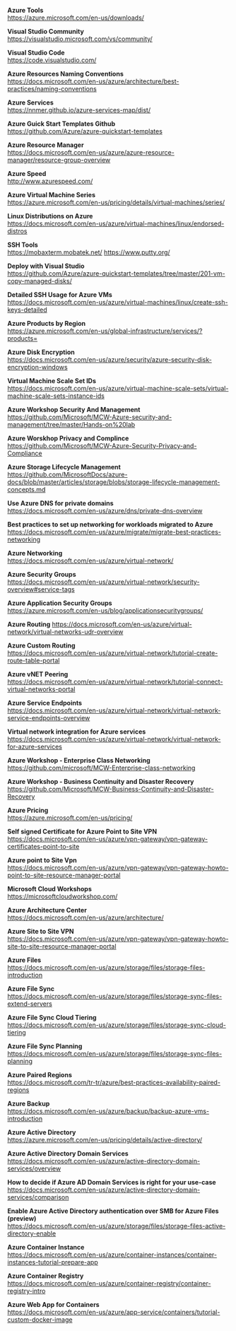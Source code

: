 **Azure Tools**\
https://azure.microsoft.com/en-us/downloads/

**Visual Studio Community**\
https://visualstudio.microsoft.com/vs/community/

**Visual Studio Code**\
https://code.visualstudio.com/

**Azure Resources Naming Conventions**\
https://docs.microsoft.com/en-us/azure/architecture/best-practices/naming-conventions

**Azure Services**\
https://nnmer.github.io/azure-services-map/dist/

**Azure Guick Start Templates Github**\
https://github.com/Azure/azure-quickstart-templates

**Azure Resource Manager**\
https://docs.microsoft.com/en-us/azure/azure-resource-manager/resource-group-overview

**Azure Speed**\
http://www.azurespeed.com/

**Azure Virtual Machine Series**\
https://azure.microsoft.com/en-us/pricing/details/virtual-machines/series/

**Linux Distributions on Azure**\
https://docs.microsoft.com/en-us/azure/virtual-machines/linux/endorsed-distros

**SSH Tools**\
https://mobaxterm.mobatek.net/
https://www.putty.org/

**Deploy with Visual Studio**\
https://github.com/Azure/azure-quickstart-templates/tree/master/201-vm-copy-managed-disks/

**Detailed SSH Usage for Azure VMs**\
https://docs.microsoft.com/en-us/azure/virtual-machines/linux/create-ssh-keys-detailed

**Azure Products by Region**\
https://azure.microsoft.com/en-us/global-infrastructure/services/?products=

**Azure Disk Encryption**\
https://docs.microsoft.com/en-us/azure/security/azure-security-disk-encryption-windows

**Virtual Machine Scale Set IDs**\
https://docs.microsoft.com/en-us/azure/virtual-machine-scale-sets/virtual-machine-scale-sets-instance-ids

**Azure Workshop Security  And Management**\
https://github.com/Microsoft/MCW-Azure-security-and-management/tree/master/Hands-on%20lab

**Azure Worskhop Privacy and Complince**\
https://github.com/Microsoft/MCW-Azure-Security-Privacy-and-Compliance

**Azure Storage Lifecycle Management**\
https://github.com/MicrosoftDocs/azure-docs/blob/master/articles/storage/blobs/storage-lifecycle-management-concepts.md

**Use Azure DNS for private domains**\
https://docs.microsoft.com/en-us/azure/dns/private-dns-overview

**Best practices to set up networking for workloads migrated to Azure**\
https://docs.microsoft.com/en-us/azure/migrate/migrate-best-practices-networking

**Azure Networking**\
https://docs.microsoft.com/en-us/azure/virtual-network/

**Azure Security Groups**\
https://docs.microsoft.com/en-us/azure/virtual-network/security-overview#service-tags

**Azure Application Security Groups**\
https://azure.microsoft.com/en-us/blog/applicationsecuritygroups/

**Azure Routing**
https://docs.microsoft.com/en-us/azure/virtual-network/virtual-networks-udr-overview

**Azure Custom Routing**\
https://docs.microsoft.com/en-us/azure/virtual-network/tutorial-create-route-table-portal

**Azure vNET Peering**\
https://docs.microsoft.com/en-us/azure/virtual-network/tutorial-connect-virtual-networks-portal

**Azure Service Endpoints**\
https://docs.microsoft.com/en-us/azure/virtual-network/virtual-network-service-endpoints-overview

**Virtual network integration for Azure services**\
https://docs.microsoft.com/en-us/azure/virtual-network/virtual-network-for-azure-services

**Azure Workshop - Enterprise Class Networking**\
https://github.com/microsoft/MCW-Enterprise-class-networking

**Azure Workshop - Business Continuity and Disaster Recovery**\
https://github.com/Microsoft/MCW-Business-Continuity-and-Disaster-Recovery

**Azure Pricing**\
https://azure.microsoft.com/en-us/pricing/

**Self signed Certificate for Azure Point to Site VPN**\
https://docs.microsoft.com/en-us/azure/vpn-gateway/vpn-gateway-certificates-point-to-site

**Azure point to Site Vpn**\
https://docs.microsoft.com/en-us/azure/vpn-gateway/vpn-gateway-howto-point-to-site-resource-manager-portal

**Microsoft Cloud Workshops**\
https://microsoftcloudworkshop.com/

**Azure Architecture Center**\
https://docs.microsoft.com/en-us/azure/architecture/

**Azure Site to Site VPN**\
https://docs.microsoft.com/en-us/azure/vpn-gateway/vpn-gateway-howto-site-to-site-resource-manager-portal

**Azure Files**\
https://docs.microsoft.com/en-us/azure/storage/files/storage-files-introduction

**Azure File Sync**\
https://docs.microsoft.com/en-us/azure/storage/files/storage-sync-files-extend-servers

**Azure File Sync Cloud Tiering**\
https://docs.microsoft.com/en-us/azure/storage/files/storage-sync-cloud-tiering

**Azure File Sync Planning**\
https://docs.microsoft.com/en-us/azure/storage/files/storage-sync-files-planning

**Azure Paired Regions**\
https://docs.microsoft.com/tr-tr/azure/best-practices-availability-paired-regions

**Azure Backup**\
https://docs.microsoft.com/en-us/azure/backup/backup-azure-vms-introduction

**Azure Active Directory**\
https://azure.microsoft.com/en-us/pricing/details/active-directory/

**Azure Active Directory Domain Services**\
https://docs.microsoft.com/en-us/azure/active-directory-domain-services/overview

**How to decide if Azure AD Domain Services is right for your use-case**\
https://docs.microsoft.com/en-us/azure/active-directory-domain-services/comparison

**Enable Azure Active Directory authentication over SMB for Azure Files (preview)**\
https://docs.microsoft.com/en-us/azure/storage/files/storage-files-active-directory-enable

**Azure Container Instance**\
https://docs.microsoft.com/en-us/azure/container-instances/container-instances-tutorial-prepare-app

**Azure Container Registry**\
https://docs.microsoft.com/en-us/azure/container-registry/container-registry-intro


**Azure Web App for Containers**\
https://docs.microsoft.com/en-us/azure/app-service/containers/tutorial-custom-docker-image

